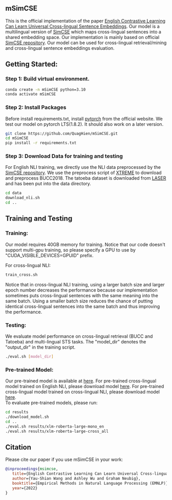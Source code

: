 ## mSimCSE
This is the official implementation of the paper [English Contrastive Learning Can Learn Universal Cross-lingual Sentence Embeddings](https://arxiv.org/pdf/2211.06127.pdf). Our model is a multilingual version of [SimCSE](https://arxiv.org/abs/2104.08821) which maps cross-lingual sentences into a shared embedding space. Our implementation is mainly based on official [SimCSE repository](https://github.com/princeton-nlp/SimCSE). Our model can be used for cross-lingual retrieval/mining and cross-lingual sentence embeddings evaluation.

## Getting Started:
### Step 1: Build virtual environment.
```bash
conda create -n mSimCSE python=3.10
conda activate mSimCSE
```

### Step 2: Install Packages
Before install requirements.txt, install [pytorch](https://pytorch.org/get-started/locally/) from the official website. We test our model on pytorch LTS(1.8.2). It should also work on a later version.
```bash
git clone https://github.com/QuagHien/mSimCSE.git
cd mSimCSE
pip install -r requirements.txt
```

### Step 3: Download Data for training and testing
For English NLI training, we directly use the NLI data preprocessed by the [SimCSE repository](https://github.com/princeton-nlp/SimCSE). We use the preprocess script of [XTREME](https://github.com/google-research/xtreme/blob/master/scripts/download_data.sh) to download and preprocess BUCC2018. The tatoeba dataset is downloaded from [LASER](https://github.com/facebookresearch/LASER/tree/main/data/tatoeba/v1) and has been put into the data directory.

```bash
cd data
download_nli.sh
cd ..
```

## Training and Testing
### Training:
Our model requires 40GB memory for training. Notice that our code doesn't support multi-gpu training, so please specify a GPU to use by "CUDA_VISIBLE_DEVICES=GPUID" prefix.  

For cross-lingual NLI:
```bash
train_cross.sh
```
Notice that in cross-lingual NLI training, using a larger batch size and larger epoch number decreases the performance because our implementation sometimes puts cross-lingual sentences with the same meaning into the same batch. Using a smaller batch size reduces the chance of putting identical cross-lingual sentences into the same batch and thus improving the performance.


### Testing:
We evaluate model performance on cross-lingual retrieval (BUCC and Tatoeba) and multi-lingual STS tasks. The "model_dir" denotes the "output_dir" in the training script. 
```bash
./eval.sh [model_dir]
```
### Pre-trained Model:
Our pre-trained model is available at [here](https://huggingface.co/yaushian/mSimCSE). For pre-trained cross-lingual model trained on English NLI, please download model [here](https://huggingface.co/yaushian/mSimCSE/resolve/main/xlm-roberta-large-mono_en.zip). For pre-trained cross-lingual model trained on cross-lingual NLI, please download model [here](https://huggingface.co/yaushian/mSimCSE/resolve/main/xlm-roberta-large-cross_all.zip).  
To evaluate pre-trained models, please run:
```bash
cd results
./download_model.sh
cd ..
./eval.sh results/xlm-roberta-large-mono_en 
./eval.sh results/xlm-roberta-large-cross_all
```

## Citation

Please cite our paper if you use mSimCSE in your work:

```bibtex
@inproceedings{msimcse,
   title={English Contrastive Learning Can Learn Universal Cross-lingualSentence Embeddings},
   author={Yau-Shian Wang and Ashley Wu and Graham Neubig},
   booktitle={Empirical Methods in Natural Language Processing (EMNLP)},
   year={2022}
}
```
